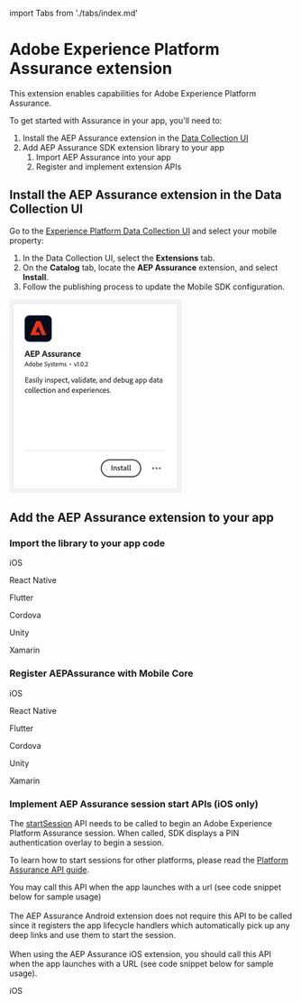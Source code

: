 import Tabs from './tabs/index.md'

# Adobe Experience Platform Assurance extension

This extension enables capabilities for Adobe Experience Platform Assurance.

To get started with Assurance in your app, you'll need to:

1. Install the AEP Assurance extension in the [Data Collection UI](https://experience.adobe.com/#/data-collection)
2. Add AEP Assurance SDK extension library to your app
   1. Import AEP Assurance into your app
   2. Register and implement extension APIs

## Install the AEP Assurance extension in the Data Collection UI

Go to the [Experience Platform Data Collection UI](https://experience.adobe.com/#/data-collection/) and select your mobile property:

1. In the Data Collection UI, select the **Extensions** tab.
2. On the **Catalog** tab, locate the **AEP Assurance** extension, and select **Install**.
3. Follow the publishing process to update the Mobile SDK configuration.

![](./assets/index/assurance-extension.png)

## Add the AEP Assurance extension to your app

### Import the library to your app code

<TabsBlock orientation="horizontal" slots="heading, content" repeat="6"/>

iOS

<Tabs query="platform=ios-acp&task=import-library"/>

React Native

<Tabs query="platform=react-native&task=import-library"/>

Flutter

<Tabs query="platform=flutter&task=import-library"/>

Cordova

<Tabs query="platform=cordova&task=import-library"/>

Unity

<Tabs query="platform=unity&task=import-library"/>

Xamarin

<Tabs query="platform=xamarin&task=import-library"/>

### Register AEPAssurance with Mobile Core

<TabsBlock orientation="horizontal" slots="heading, content" repeat="6"/>

iOS

<Tabs query="platform=ios-acp&task=register-assurance"/>

React Native

<Tabs query="platform=react-native&task=register-assurance"/>

Flutter

<Tabs query="platform=flutter&task=register-assurance"/>

Cordova

<Tabs query="platform=cordova&task=register-assurance"/>

Unity

<Tabs query="platform=unity&task=register-assurance"/>

Xamarin

<Tabs query="platform=xamarin&task=register-assurance"/>

### Implement AEP Assurance session start APIs (iOS only)

The [startSession](./assurance-api-reference.md#startsession) API needs to be called to begin an Adobe Experience Platform Assurance session. When called, SDK displays a PIN authentication overlay to begin a session. 

To learn how to start sessions for other platforms, please read the [Platform Assurance API guide](./api-reference.md).

<InlineAlert variant="info" slots="text"/>

You may call this API when the app launches with a url (see code snippet below for sample usage) <br/><br/> The AEP Assurance Android extension does not require this API to be called since it registers the app lifecycle handlers which automatically pick up any deep links and use them to start the session.<br/><br/>When using the AEP Assurance iOS extension, you should call this API when the app launches with a URL (see code snippet below for sample usage).

<TabsBlock orientation="horizontal" slots="heading, content" repeat="1"/>

iOS

<Tabs query="platform=ios-acp&task=register-assurance"/>

